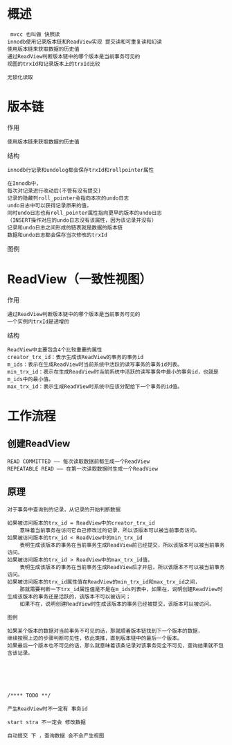 

# 概述

     mvcc 也叫做 快照读
    innodb使用记录版本链和ReadView实现 提交读和可重复读和幻读
    使用版本链来获取数据的历史值
    通过ReadView判断版本链中的哪个版本是当前事务可见的
    视图的trxId和记录版本上的trxId比较
    
    无锁化读取


# 版本链

作用

    使用版本链来获取数据的历史值

结构

    innodb行记录和undolog都会保存trxId和rollpointer属性

    在Innodb中，
    每次对记录进行改动后(不管有没有提交)
    记录的隐藏列roll_pointer会指向本次的undo日志
    undo日志中可以获得记录原来的值，
    同时undo日志也有roll_pointer属性指向更早的版本的undo日志
    （INSERT操作对应的undo日志没有该属性，因为该记录并没有）
    记录和undo日志之间形成的链表就是数据的版本链
    数据和undo日志都会保存当次修改的trxId
    

图例


# ReadView（一致性视图）

作用

    通过ReadView判断版本链中的哪个版本是当前事务可见的
    一个实例内trxId是递增的

结构

    ReadView中主要包含4个比较重要的属性
    creator_trx_id：表示生成该ReadView的事务的事务id
    m_ids：表示在生成ReadView时当前系统中活跃的读写事务的事务id列表。
    min_trx_id：表示在生成ReadView时当前系统中活跃的读写事务中最小的事务id，也就是m_ids中的最小值。
    max_trx_id：表示生成ReadView时系统中应该分配给下一个事务的id值。

    

# 工作流程

## 创建ReadView

    READ COMMITTED —— 每次读取数据前都生成一个ReadView
    REPEATABLE READ —— 在第一次读取数据时生成一个ReadView



## 原理

    对于事务中查询到的记录，从记录的开始判断数据
    
    如果被访问版本的trx_id = ReadView中的creator_trx_id
        意味着当前事务在访问它自己修改过的记录，所以该版本可以被当前事务访问。
    如果被访问版本的trx_id < ReadView中的min_trx_id
        表明生成该版本的事务在当前事务生成ReadView前已经提交，所以该版本可以被当前事务访问。
    如果被访问版本的trx_id > ReadView中的max_trx_id值，
        表明生成该版本的事务在当前事务生成ReadView后才开启，所以该版本不可以被当前事务访问。
    如果被访问版本的trx_id属性值在ReadView的min_trx_id和max_trx_id之间，
        那就需要判断一下trx_id属性值是不是在m_ids列表中，如果在，说明创建ReadView时生成该版本的事务还是活跃的，该版本不可以被访问；
        如果不在，说明创建ReadView时生成该版本的事务已经被提交，该版本可以被访问。
        
    图例        

    如果某个版本的数据对当前事务不可见的话，那就顺着版本链找到下一个版本的数据，
    继续按照上边的步骤判断可见性，依此类推，直到版本链中的最后一个版本。
    如果最后一个版本也不可见的话，那么就意味着该条记录对该事务完全不可见，查询结果就不包含该记录。






    /**** TODO **/
    
    产生ReadView时不一定有 事务id  
    
    start stra 不一定会 修改数据
    
    自动提交 下 ，查询数据 会不会产生视图 


